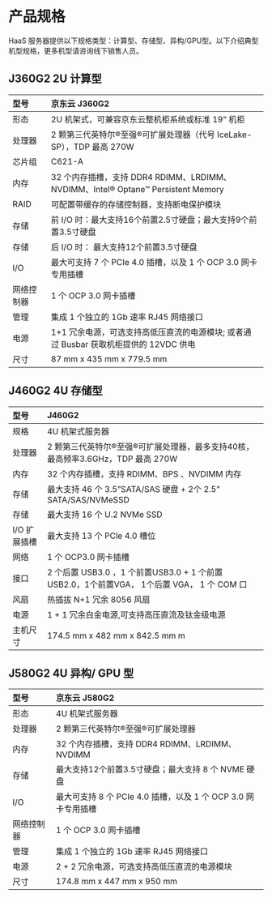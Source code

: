 # **产品规格**
HaaS 服务器提供以下规格类型：计算型、存储型、异构/GPU型。以下介绍典型机型规格，更多机型请咨询线下销售人员。

## **J360G2 2U 计算型**
| 型号      | 京东云 J360G2 |    
| :---------| :--------------|
| 形态      | 2U 机架式，可兼容京东云整机柜系统或标准 19“ 机柜|
| 处理器    | 2 颗第三代英特尔®至强®可扩展处理器（代号 IceLake-SP），TDP 最高 270W | 
| 芯片组    | C621-A | 
| 内存      |32 个内存插槽，支持 DDR4 RDIMM、LRDIMM、NVDIMM、Intel® Optane™ Persistent Memory | 
| RAID     |  可配置带缓存的存储控制器，支持断电保护模块 |
| 存储     | 前 I/O 时：最大支持16个前置2.5寸硬盘；最大支持9个前置3.5寸硬盘|
| 存储     | 后 I/O 时： 最大支持12个前置3.5寸硬盘                          |
|I/O       | 最大可支持 7 个 PCIe 4.0 插槽，以及 1 个 OCP 3.0 网卡专用插槽|
|网络控制器 | 1 个 OCP 3.0 网卡插槽|  
|管理      | 集成 1 个独立的 1Gb 速率 RJ45 网络接口|
|电源      | 1+1 冗余电源，可选支持高低压直流的电源模块; 或者通过 Busbar 获取机柜提供的 12VDC 供电|
|尺寸      | 87 mm x 435 mm x 779.5 mm|



## **J460G2 4U 存储型**


|型号 |J460G2 |
| :---------| :--------------|
|规格 | 4U 机架式服务器|
|处理器 | 2 颗第三代英特尔®至强®可扩展处理器，最多支持40核，最高频率3.6GHz，TDP 最高 270W |
|内存 |32 个内存插槽，支持 RDIMM、BPS 、NVDIMM 内存|
|存储 |最大支持 46 个 3.5”SATA/SAS 硬盘 + 2个 2.5” SATA/SAS/NVMeSSD|
|存储  |最大支持 16 个 U.2 NVMe SSD|
| I/O 扩展插槽 | 最大支持 13 个 PCle 4.0 槽位 |
|网络 | 1 个 OCP3.0 网卡插槽|
|接口 | 2 个后置 USB3.0 ，1 个前置USB3.0 + 1 个前置 USB2.0，1个前置VGA， 1个后置 VGA， 1 个 COM 口           |
|风扇 | 热插拔 N+1 冗余 8056 风扇|
|电源 | 1 + 1 冗余白金电源,可支持高压直流及钛金级电源|
|主机尺寸 | 174.5 mm x 482 mm x 842.5 mm m|


## **J580G2 4U 异构/ GPU 型**
| 型号      | 京东云 J580G2 |    
| :---------| :--------------|
| 形态      | 4U 机架式服务器|
| 处理器    | 2 颗第三代英特尔®至强®可扩展处理器  | 
| 内存      |32 个内存插槽，支持 DDR4 RDIMM、LRDIMM、NVDIMM| 
| 存储     | 最大支持12个前置3.5寸硬盘；最大支持 8 个 NVME 硬盘            |
| I/O       | 最大可支持 8 个 PCIe 4.0 插槽，以及 1 个 OCP 3.0 网卡专用插槽|
|网络控制器 | 1 个 OCP 3.0 网卡插槽|  
|管理      | 集成 1 个独立的 1Gb 速率 RJ45 网络接口|
|电源      | 2 + 2 冗余电源，可选支持高低压直流的电源模块 |
|尺寸      | 174.8 mm x 447 mm x 950 mm|


